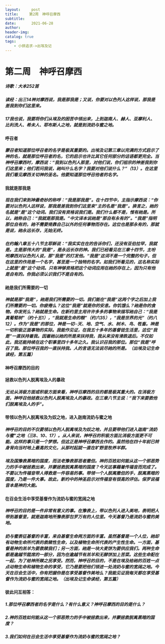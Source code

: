 ```yaml
---
layout:     post
title:     第2周　神呼召摩西
subtitle:   
date:       2021-06-28
author:     
header-img: 
catalog: true
tags:
    - 小排追求->出埃及记
---
```


# 第二周　神呼召摩西

##### 诗歌：大本252首

##### 读经：出三14神对摩西说，我是那我是；又说，你要对以色列人这样说，那我是差我到你们这里来。

##### 17我也说，我要将你们从埃及的困苦中领出来，上到迦南人、赫人、亚摩利人、比利洗人、希未人、耶布斯人之地，就是到流奶与蜜之地。

#### **呼召者**

##### 蒙召者知道那位呼召者的名字是极其重要的。出埃及记第三章以完满的方式启示了神的名，就是那位呼召者的名，它的启示也许比其它任何部分的话语都更完全。当神呼召摩西时，摩西说：“我到以色列人那里，对他们说，你们祖宗的神差我到你们这里来；他们若问我说，祂叫什么名字？我要对他们说什么？”（13）。在这里我们看见摩西关切神的圣名。他要知道那位呼召他者的名字。

#### **我就是那我是**

##### 现在我们来到神最奇妙的称呼：“我是那我是”。在十四节中，主指示摩西说：“你要对以色列人这样说，那我是差我到你们这里来”主的名是“我是”。换言之，祂的名就是“是”这个动词。我们没有资格说我们是。我们什么都不是，惟有祂是。所以，祂称自己：“我就是那我是。”中文译本说祂是“那自有永有的”。“我是”指明那位自有的，祂不需要倚靠自己以外的任何事物而存在。这位也是那永有的，那就是说，祂永远长存，无始无终。

##### 在约翰八章五十八节主耶稣说：“我实实在在的告诉你们，还没有亚伯拉罕，我就是。主是那伟大的“我是”，是永远长存的神。我们已经看见在三章十四节，主吩咐摩西对以色列人说，那“我是”的打发他。“我是”这词不是一个完整的句子，但在这里的作用是一个名字，甚至是一个独特的名字。如我们所看见的，这名称实际上就是“是”这个动词。只有神够资格把这个动词应用在祂的存在上，因为只有他是自有的。你我必须认识我们不是自有的。

#### **祂是我们所需要的一切**

##### 神就是那“我是”，祂是我们所需要的一切。我们能在“我是”这两个字之后加上我们所需要的一切。你疲倦么？这位“我是”就是你的安息。你饥饿么？祂是你的食物。你发死么？祂就是生命。在新约里主用许许多多的事物来描写祂自己：“我是真葡萄树”（约十五1），“我就是生命的粮”（约六35），“我是世界的光”（约八12）。作为“我是”的那位，神是一切─天、地、空气、水、树木、鸟、牲畜。神是一切积极正面事物的实际。我能作见证，在我五十多年的基督徒生活里，这位“我是”一直扶持着我。因着祂以祂的所是来扶持我，我从来没有滑跌退后。不仅如此，我还能持续在这个职事里四十多年之久。我认识召我的那位。那位“我是”呼召了我。那位呼召我的一直扶持我。人的言语无法说尽祂的所是。（*出埃及记生命读经*，第五篇）

#### **神呼召摩西的目的**

#### **拯救以色列人脱离埃及人的暴政**

##### 无论从消极方面或积极方面来看，神呼召摩西的目的都是极其重大的。在消极方面，神呼召他拯救以色列人脱离埃及人的暴政。在三章八节主说：“我下来要救他们脱离埃及人的手”。

#### **带领以色列人脱离埃及为奴之地，进入迦南流奶与蜜之地**

##### 神呼召的目的不仅要领以色列人脱离埃及为奴之地，并且要带他们进入迦南“流奶与蜜”之地（三8、10、17）。从人来说，神呼召的积极方面比消极方面更不可能。这样的事只是一个梦想。但这正是神呼召摩西去作的。虽然他在四十年前已转身背向当时地上最高的文化，从那时起就一直在旷野里牧养羊群。

##### 埃及国豫表黑暗的国度，而法老豫表那恶者撒但。神的百姓如何能从这一个邪恶势力的手中被拯救出来，并蒙拯救脱离黑暗的国度？今天这事藉着传福音而完成了。不要以为传福音带人得救是一件容易的事。带领一个人脱离撒但的手，脱离黑暗的国度，乃是一件大事。故此，新约中的神圣启示对传福音有很高的评估。保罗说福音本是神的大能。

#### **在召会生活中享受基督作为流奶与蜜的宽阔之地**

##### 神呼召的目的是一件非常有意义的事。在豫表上，带以色列人进入美地，表明把人带到基督里，就是迦南地所豫表那包罗万有的人位里。今天基督乃是流奶与蜜的美地。

##### 奶与蜜表征基督的丰富，来自基督生命两方面的丰富。虽然基督是一个人位，祂却有动物生命所代表的救赎性生命，以及植物生命所代表的产生性生命。一方面，基督是神的羔羊为要救赎我们；另一方面，祂是一块大麦饼为要供应我们。两种生命都是逾越节筵席的一部分，因为在逾越节有羔羊和无酵饼加上苦菜。这些生命配在一起，为了给神所赎之民享受。然而，神呼召的目的，不是在埃及给祂的百姓一点点动物生命和植物生命的享受，它乃是要把他们领进一处流奶与蜜的宽阔之地。今天在召会生活中，你有把握你是在享受基督作美地么？我能见证我每天都在享受基督作为流奶与蜜的宽阔之地。（*出埃及记生命读经*，第五篇）

 

#### **彼此问互相答：**

##### 1.那位呼召摩西者的名字是什么？有什么意义？神呼召摩西的目的是什么？

##### 2.神的百姓如何能从这一个邪恶势力的手中被拯救出来，并蒙拯救脱离黑暗的国度？

##### 3.我们如何在召会生活中享受基督作为流奶与蜜的宽阔之地？